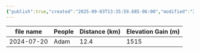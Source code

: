 ```yaml
---
{"publish":true,"created":"2025-09-03T13:35:59.685-06:00","modified":"2025-09-03T14:57:21.242-06:00","published":"2025-09-03T14:57:21.242-06:00","tags":["route"],"cssclasses":"","elevation":null,"region":"Kananaskis","location":"50.89365, -115.1901054","DWYT":null,"Kane":"Moderate","completed":true}
---
```



| file name  | People | Distance (km) | Elevation Gain (m) |
| ---------- | ------ | ------------- | ------------------ |
| 2024-07-20 |  Adam  |     12.4      |        1515        |
